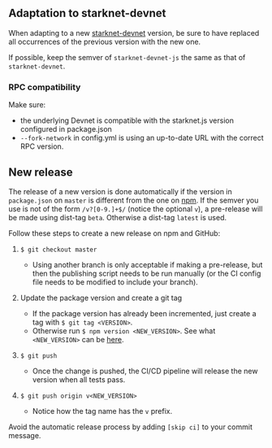 ## Adaptation to starknet-devnet

When adapting to a new [starknet-devnet](https://github.com/0xSpaceShard/starknet-devnet) version, be sure to have replaced all occurrences of the previous version with the new one.

If possible, keep the semver of `starknet-devnet-js` the same as that of `starknet-devnet`.

### RPC compatibility

Make sure:

-   the underlying Devnet is compatible with the starknet.js version configured in package.json
-   `--fork-network` in config.yml is using an up-to-date URL with the correct RPC version.

## New release

The release of a new version is done automatically if the version in `package.json` on `master` is different from the one on [npm](https://www.npmjs.com/package/starknet-devnet). If the semver you use is not of the form `/v?[0-9.]+$/` (notice the optional `v`), a pre-release will be made using dist-tag `beta`. Otherwise a dist-tag `latest` is used.

Follow these steps to create a new release on npm and GitHub:

1. `$ git checkout master`

    - Using another branch is only acceptable if making a pre-release, but then the publishing script needs to be run manually (or the CI config file needs to be modified to include your branch).

2. Update the package version and create a git tag

    - If the package version has already been incremented, just create a tag with `$ git tag <VERSION>`.
    - Otherwise run `$ npm version <NEW_VERSION>`. See what `<NEW_VERSION>` can be [here](https://docs.npmjs.com/cli/v8/commands/npm-version).

3. `$ git push`

    - Once the change is pushed, the CI/CD pipeline will release the new version when all tests pass.

4. `$ git push origin v<NEW_VERSION>`

    - Notice how the tag name has the `v` prefix.

Avoid the automatic release process by adding `[skip ci]` to your commit message.
